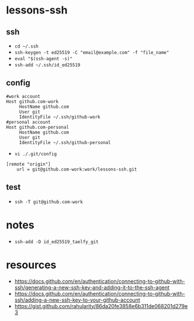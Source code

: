# lessons-ssh

## ssh
- `cd ~/.ssh`
- `ssh-keygen -t ed25519 -C "email@example.com" -f "file_name"`
- `eval "$(ssh-agent -s)"`
- `ssh-add ~/.ssh/id_ed25519`

## config
```shell
#work account
Host github.com-work
     HostName github.com
     User git
     IdentityFile ~/.ssh/github-work
#personal account
Host github.com-personal
     HostName github.com
     User git
     IdentityFile ~/.ssh/github-personal
```
- `vi ./.git/config`
```shell
[remote "origin"]
    url = git@github.com-work:work/lessons-ssh.git
```

## test
- `ssh -T git@github.com-work`

# notes
- `ssh-add -D id_ed25519_taelfy_git`
# resources
- https://docs.github.com/en/authentication/connecting-to-github-with-ssh/generating-a-new-ssh-key-and-adding-it-to-the-ssh-agent
- https://docs.github.com/en/authentication/connecting-to-github-with-ssh/adding-a-new-ssh-key-to-your-github-account
- https://gist.github.com/rahularity/86da20fe3858e6b311de068201d279e3
